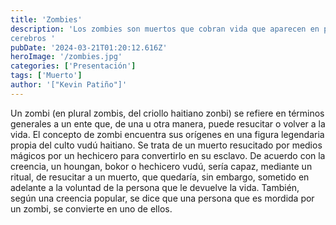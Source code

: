 ```yaml
---
title: 'Zombies'
description: 'Los zombies son muertos que cobran vida que aparecen en películas de terror y en historias que se alimentan de
cerebros '
pubDate: '2024-03-21T01:20:12.616Z'
heroImage: '/zombies.jpg'
categories: ['Presentación']
tags: ['Muerto']
author: '["Kevin Patiño"]'
---
```


Un zombi (en plural zombis,​ del criollo haitiano zonbi)​ se refiere en términos generales a un ente que, de una u otra manera, puede resucitar o volver a la vida. El concepto de zombi encuentra sus orígenes en una figura legendaria propia del culto vudú haitiano. Se trata de un muerto resucitado por medios mágicos por un hechicero para convertirlo en su esclavo. De acuerdo con la creencia, un houngan, bokor o hechicero vudú, sería capaz, mediante un ritual, de resucitar a un muerto, que quedaría, sin embargo, sometido en adelante a la voluntad de la persona que le devuelve la vida. También, según una creencia popular, se dice que una persona que es mordida por un zombi, se convierte en uno de ellos.